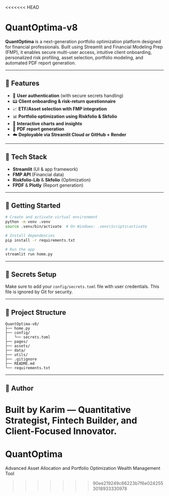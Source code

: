 <<<<<<< HEAD
# QuantOptima-v8

**QuantOptima** is a next-generation portfolio optimization platform designed for financial professionals. Built using Streamlit and Financial Modeling Prep (FMP), it enables secure multi-user access, intuitive client onboarding, personalized risk profiling, asset selection, portfolio modeling, and automated PDF report generation.

---

## 🔧 Features

* 🔐 **User authentication** (with secure secrets handling)
* 📟 **Client onboarding & risk-return questionnaire**
* 📈 **ETF/Asset selection with FMP integration**
* 📊 **Portfolio optimization using Riskfolio & Skfolio**
* 🧠 **Interactive charts and insights**
* 🛄 **PDF report generation**
* ☁️ **Deployable via Streamlit Cloud or GitHub + Render**

---

## 🧪 Tech Stack

* **Streamlit** (UI & app framework)
* **FMP API** (Financial data)
* **Riskfolio-Lib** & **Skfolio** (Optimization)
* **FPDF** & **Plotly** (Report generation)

---

## 🚀 Getting Started

```bash
# Create and activate virtual environment
python -m venv .venv
source .venv/bin/activate  # On Windows: .venv\Scripts\activate

# Install dependencies
pip install -r requirements.txt

# Run the app
streamlit run home.py
```

---

## 🔐 Secrets Setup

Make sure to add your `config/secrets.toml` file with user credentials. This file is ignored by Git for security.

---

## 📁 Project Structure

```
QuantOptima-v8/
├── home.py
├── config/
│   └── secrets.toml
├── pages/
├── assets/
├── data/
├── utils/
├── .gitignore
├── README.md
└── requirements.txt
```

---

## 🧠 Author

Built by **Karim** — Quantitative Strategist, Fintech Builder, and Client-Focused Innovator.
=======
# QuantOptima
Advanced Asset Allocation and Portfolio Optimization Wealth Management Tool
>>>>>>> 90ee219249c86223b7f6e0242553018933330978
